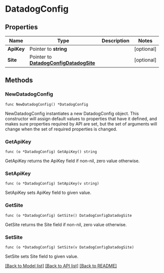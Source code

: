 # DatadogConfig

## Properties

Name | Type | Description | Notes
------------ | ------------- | ------------- | -------------
**ApiKey** | Pointer to **string** |  | [optional] 
**Site** | Pointer to [**DatadogConfigDatadogSite**](DatadogConfigDatadogSite.md) |  | [optional] 

## Methods

### NewDatadogConfig

`func NewDatadogConfig() *DatadogConfig`

NewDatadogConfig instantiates a new DatadogConfig object.
This constructor will assign default values to properties that have it defined,
and makes sure properties required by API are set, but the set of arguments
will change when the set of required properties is changed.

### GetApiKey

`func (o *DatadogConfig) GetApiKey() string`

GetApiKey returns the ApiKey field if non-nil, zero value otherwise.

### SetApiKey

`func (o *DatadogConfig) SetApiKey(v string)`

SetApiKey sets ApiKey field to given value.

### GetSite

`func (o *DatadogConfig) GetSite() DatadogConfigDatadogSite`

GetSite returns the Site field if non-nil, zero value otherwise.

### SetSite

`func (o *DatadogConfig) SetSite(v DatadogConfigDatadogSite)`

SetSite sets Site field to given value.


[[Back to Model list]](../README.md#documentation-for-models) [[Back to API list]](../README.md#documentation-for-api-endpoints) [[Back to README]](../README.md)


